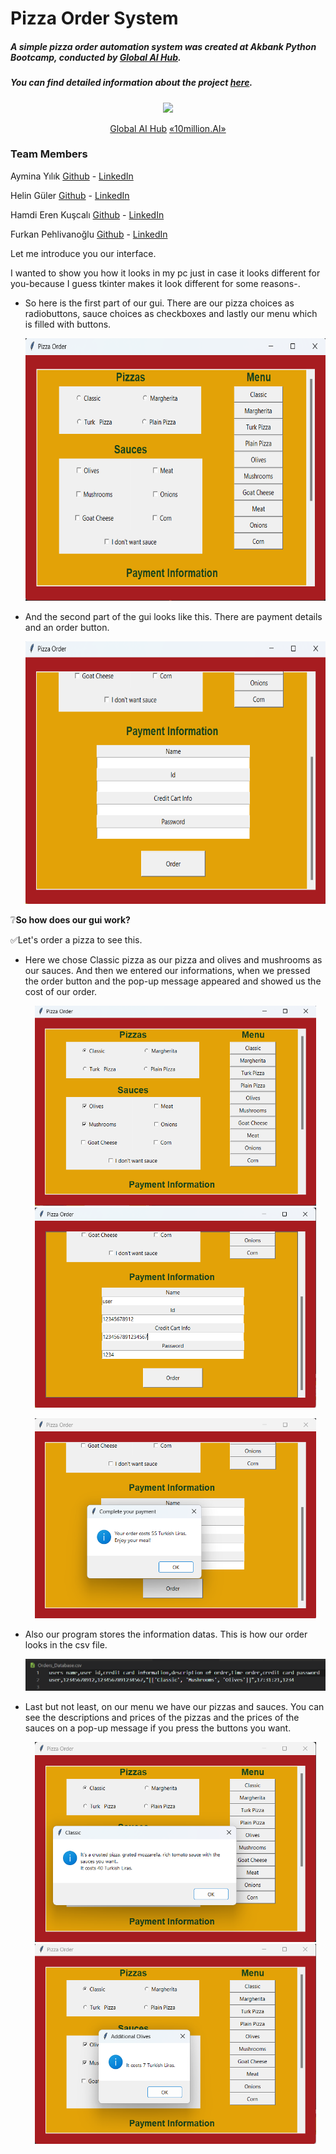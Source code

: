 # Pizza Order System 

##### A simple pizza order automation system was created at Akbank Python Bootcamp, conducted by [Global AI Hub](https://globalaihub.com/).

##### You can find detailed information about the project [here](https://docs.google.com/document/d/1OYNAFSqUnbCEkRAqI0z4mFT0uUrfXqYUxbalRw3xY3U/edit#).

<p align="middle">
  <img src="https://user-images.githubusercontent.com/105937746/224774041-9f66e085-f4a9-4dfe-9fd6-9a49f9411bdd.png">
</p>
<p align="middle">
  <a href="https://globalaihub.com/">Global AI Hub</a>          
  <a href="https://10million.ai">«10million.AI»</a>
</p>

### Team Members
Aymina Yılık [Github](https://github.com/lilofthea) - [LinkedIn](https://www.linkedin.com/in/aymina-yılık/)

Helin Güler [Github](https://github.com/helinguler) - [LinkedIn](https://www.linkedin.com/in/helin-guler/ "LinkedIn")

Hamdi Eren Kuşcalı [Github](https://github.com/Kscl1) - [LinkedIn](https://www.linkedin.com/in/hamdi-eren-kuscali/ "LinkedIn")

Furkan Pehlivanoğlu [Github](https://github.com/10FP "Github") - [LinkedIn](https://www.linkedin.com/in/furkan-pehlivanoglu-187296206/ "LinkedIn")

Let me introduce you our interface.

I wanted to show you how it looks in my pc just in case it looks different for you-because I guess tkinter makes it look different for some reasons-.

- So here is the first part of our gui. There are our pizza choices as radiobuttons, sauce choices as checkboxes and lastly our menu which is filled with buttons.
   
   <p align="middle">
      <img src= "./images/page1.png" width =598 height=420>
   </p>

- And the second part of the gui looks like this. There are payment details and an order button.

   <p align="middle">
      <img src= "./images/page2.png" width =598 height=420>
   </p>

❔**So how does our gui work?** 

✅Let's order a pizza to see this.

+ Here we chose Classic pizza as our pizza and olives and mushrooms as our sauces. And then we entered our informations, when we pressed the order button and the pop-up message appeared and showed us the cost of our order. 

   <p align="middle">
      <img src= "./images/order1.png" width =450 height=320>
      <img src= "./images/order2.png" width =450 height=320> 
   </p>
   <p align="middle">
      <img src= "./images/order3.png" width =450 height=320> 
   </p>
   
 + Also our program stores the information datas. This is how our order looks in the csv file.
 
   <img src= "./images/final.png">
   
 + Last but not least, on our menu we have our pizzas and sauces. You can see the descriptions and prices of the pizzas and the prices of the sauces on a pop-up message if you press the buttons you want.

   <p align="middle">
      <img src= "./images/menu_pizza.png" width =450 height=320>
      <img src= "./images/menu_sauce.png" width =450 height=320> 
   </p>
 













